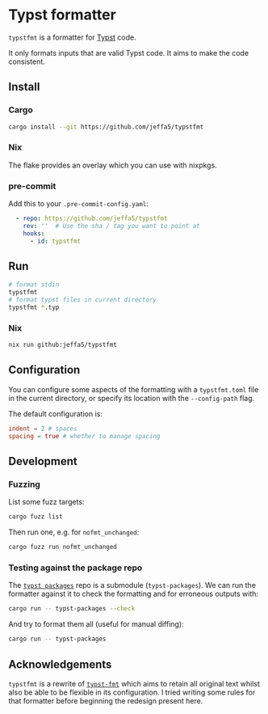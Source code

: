 # Typst formatter

`typstfmt` is a formatter for [Typst](https://typst.app) code.

It only formats inputs that are valid Typst code.
It aims to make the code consistent.

## Install

### Cargo

```sh
cargo install --git https://github.com/jeffa5/typstfmt
```

### Nix

The flake provides an overlay which you can use with nixpkgs.

### pre-commit

Add this to your `.pre-commit-config.yaml`:

```yaml
  - repo: https://github.com/jeffa5/typstfmt
    rev: ''  # Use the sha / tag you want to point at
    hooks:
      - id: typstfmt
```

## Run

```sh
# format stdin
typstfmt
# format typst files in current directory
typstfmt *.typ
```

### Nix

```sh
nix run github:jeffa5/typstfmt
```

## Configuration

You can configure some aspects of the formatting with a `typstfmt.toml` file in the current directory, or specify its location with the `--config-path` flag.

The default configuration is:

```toml
indent = 2 # spaces
spacing = true # whether to manage spacing
```

## Development

### Fuzzing

List some fuzz targets:

```sh
cargo fuzz list
```

Then run one, e.g. for `nofmt_unchanged`:

```sh
cargo fuzz run nofmt_unchanged
```

### Testing against the package repo

The [`typst packages`](https://github.com/typst/packages) repo is a submodule (`typst-packages`).
We can run the formatter against it to check the formatting and for erroneous outputs with:

```sh
cargo run -- typst-packages --check
```

And try to format them all (useful for manual diffing):

```sh
cargo run -- typst-packages
```

## Acknowledgements

`typstfmt` is a rewrite of [`typst-fmt`](https://github.com/astrale-sharp/typst-fmt) which aims to retain all original text whilst also be able to be flexible in its configuration.
I tried writing some rules for that formatter before beginning the redesign present here.
